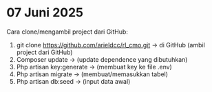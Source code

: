 <h1>07 Juni 2025</h1>

Cara clone/mengambil project dari GitHub:
1. git clone https://github.com/arieldcc/rl_cmo.git -> di GitHub (ambil project dari GitHub)
2. Composer update -> (update dependence yang dibutuhkan)
3. Php artisan key:generate -> (membuat key ke file .env)
4. Php artisan migrate -> (membuat/memasukkan tabel)
5. Php artisan db:seed -> (input data awal) 
